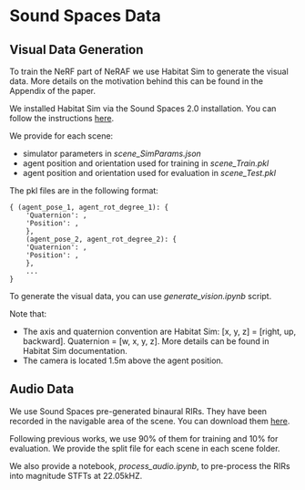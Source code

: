 # Sound Spaces Data

## Visual Data Generation 
To train the NeRF part of NeRAF we use Habitat Sim to generate the visual data. More details on the motivation behind this can be found in the Appendix of the paper.

We installed Habitat Sim via the Sound Spaces 2.0 installation. You can follow the instructions [here](https://github.com/facebookresearch/sound-spaces).


We provide for each scene:
- simulator parameters in *scene_SimParams.json*
- agent position and orientation used for training in *scene_Train.pkl*
- agent position and orientation used for evaluation in *scene_Test.pkl*

The pkl files are in the following format:
```
{ (agent_pose_1, agent_rot_degree_1): {
    'Quaternion': , 
    'Position': , 
    }, 
    (agent_pose_2, agent_rot_degree_2): {
    'Quaternion': ,
    'Position': ,
    },
    ...
}
```
To generate the visual data, you can use *generate_vision.ipynb* script.

Note that: 
- The axis and quaternion convention are Habitat Sim: [x, y, z] = [right, up, backward]. Quaternion = [w, x, y, z]. More details can be found in Habitat Sim documentation. 
- The camera is located 1.5m above the agent position. 


## Audio Data 
We use Sound Spaces pre-generated binaural RIRs. They have been recorded in the navigable area of the scene.
You can download them [here](https://github.com/facebookresearch/sound-spaces/blob/main/soundspaces/README.md).

Following previous works, we use 90% of them for training and 10% for evaluation.
We provide the split file for each scene in each scene folder.

We also provide a notebook, *process_audio.ipynb*, to pre-process the RIRs into magnitude STFTs at 22.05kHZ.
